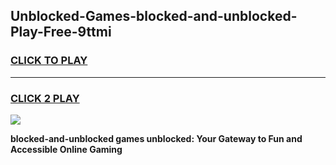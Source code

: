 
## Unblocked-Games-blocked-and-unblocked-Play-Free-9ttmi
<h3>
<a href="https://premium76.site?title=blocked-and-unblocked&ref=18A1">CLICK TO PLAY</a></h3>
<hr>

<h3>
<a href="https://premium76.site?title=blocked-and-unblocked&ref=18A1">CLICK 2 PLAY</a>
  
</h3>

<a href="https://premium76.site?title=blocked-and-unblocked&ref=18A1"><img src="https://clearcache.store/games.png"></a>


**blocked-and-unblocked games unblocked: Your Gateway to Fun and Accessible Online Gaming**
